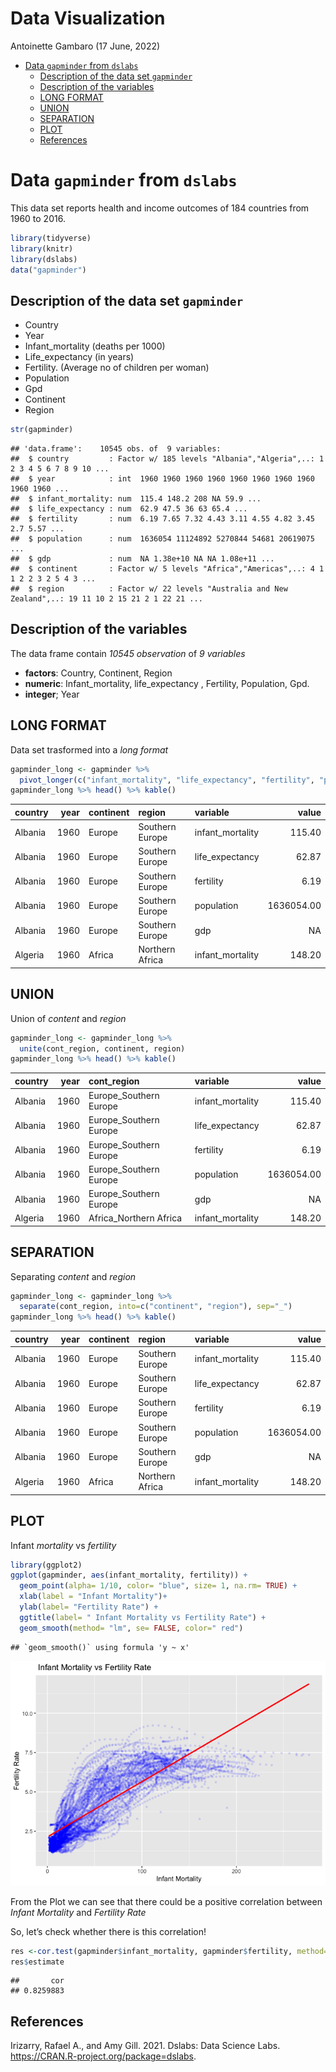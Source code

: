 Data Visualization
================
Antoinette Gambaro
(17 June, 2022)

-   [Data `gapminder` from `dslabs`](#data-gapminder-from-dslabs)
    -   [Description of the data set
        `gapminder`](#description-of-the-data-set-gapminder)
    -   [Description of the variables](#description-of-the-variables)
    -   [LONG FORMAT](#long-format)
    -   [UNION](#union)
    -   [SEPARATION](#separation)
    -   [PLOT](#plot)
    -   [References](#references)

# Data `gapminder` from `dslabs`

This data set reports health and income outcomes of 184 countries from
1960 to 2016.

``` r
library(tidyverse)
library(knitr)
library(dslabs)
data("gapminder")
```

## Description of the data set `gapminder`

-   Country
-   Year
-   Infant_mortality (deaths per 1000)
-   Life_expectancy (in years)
-   Fertility. (Average no of children per woman)
-   Population
-   Gpd
-   Continent
-   Region

``` r
str(gapminder)
```

    ## 'data.frame':    10545 obs. of  9 variables:
    ##  $ country         : Factor w/ 185 levels "Albania","Algeria",..: 1 2 3 4 5 6 7 8 9 10 ...
    ##  $ year            : int  1960 1960 1960 1960 1960 1960 1960 1960 1960 1960 ...
    ##  $ infant_mortality: num  115.4 148.2 208 NA 59.9 ...
    ##  $ life_expectancy : num  62.9 47.5 36 63 65.4 ...
    ##  $ fertility       : num  6.19 7.65 7.32 4.43 3.11 4.55 4.82 3.45 2.7 5.57 ...
    ##  $ population      : num  1636054 11124892 5270844 54681 20619075 ...
    ##  $ gdp             : num  NA 1.38e+10 NA NA 1.08e+11 ...
    ##  $ continent       : Factor w/ 5 levels "Africa","Americas",..: 4 1 1 2 2 3 2 5 4 3 ...
    ##  $ region          : Factor w/ 22 levels "Australia and New Zealand",..: 19 11 10 2 15 21 2 1 22 21 ...

## Description of the variables

The data frame contain *10545 observation* of *9 variables*

-   **factors**: Country, Continent, Region
-   **numeric**: Infant_mortality, life_expectancy , Fertility,
    Population, Gpd.
-   **integer**; Year

## LONG FORMAT

Data set trasformed into a *long format*

``` r
gapminder_long <- gapminder %>% 
  pivot_longer(c("infant_mortality", "life_expectancy", "fertility", "population", "gdp"), names_to = "variable")
gapminder_long %>% head() %>% kable()
```

| country | year | continent | region          | variable         |      value |
|:--------|-----:|:----------|:----------------|:-----------------|-----------:|
| Albania | 1960 | Europe    | Southern Europe | infant_mortality |     115.40 |
| Albania | 1960 | Europe    | Southern Europe | life_expectancy  |      62.87 |
| Albania | 1960 | Europe    | Southern Europe | fertility        |       6.19 |
| Albania | 1960 | Europe    | Southern Europe | population       | 1636054.00 |
| Albania | 1960 | Europe    | Southern Europe | gdp              |         NA |
| Algeria | 1960 | Africa    | Northern Africa | infant_mortality |     148.20 |

## UNION

Union of *content* and *region*

``` r
gapminder_long <- gapminder_long %>% 
  unite(cont_region, continent, region)
gapminder_long %>% head() %>% kable()
```

| country | year | cont_region            | variable         |      value |
|:--------|-----:|:-----------------------|:-----------------|-----------:|
| Albania | 1960 | Europe_Southern Europe | infant_mortality |     115.40 |
| Albania | 1960 | Europe_Southern Europe | life_expectancy  |      62.87 |
| Albania | 1960 | Europe_Southern Europe | fertility        |       6.19 |
| Albania | 1960 | Europe_Southern Europe | population       | 1636054.00 |
| Albania | 1960 | Europe_Southern Europe | gdp              |         NA |
| Algeria | 1960 | Africa_Northern Africa | infant_mortality |     148.20 |

## SEPARATION

Separating *content* and *region*

``` r
gapminder_long <- gapminder_long %>% 
  separate(cont_region, into=c("continent", "region"), sep="_")
gapminder_long %>% head() %>% kable()
```

| country | year | continent | region          | variable         |      value |
|:--------|-----:|:----------|:----------------|:-----------------|-----------:|
| Albania | 1960 | Europe    | Southern Europe | infant_mortality |     115.40 |
| Albania | 1960 | Europe    | Southern Europe | life_expectancy  |      62.87 |
| Albania | 1960 | Europe    | Southern Europe | fertility        |       6.19 |
| Albania | 1960 | Europe    | Southern Europe | population       | 1636054.00 |
| Albania | 1960 | Europe    | Southern Europe | gdp              |         NA |
| Algeria | 1960 | Africa    | Northern Africa | infant_mortality |     148.20 |

## PLOT

Infant *mortality* vs *fertility*

``` r
library(ggplot2)
ggplot(gapminder, aes(infant_mortality, fertility)) +
  geom_point(alpha= 1/10, color= "blue", size= 1, na.rm= TRUE) +
  xlab(label = "Infant Mortality")+
  ylab(label= "Fertility Rate") +
  ggtitle(label= " Infant Mortality vs Fertility Rate") +
  geom_smooth(method= "lm", se= FALSE, color=" red")
```

    ## `geom_smooth()` using formula 'y ~ x'

![](5th-data-practical_files/figure-gfm/plot-1.png)<!-- -->

From the Plot we can see that there could be a positive correlation
between *Infant Mortality* and *Fertility Rate*

So, let’s check whether there is this correlation!

``` r
res <-cor.test(gapminder$infant_mortality, gapminder$fertility, method= "pearson")
res$estimate
```

    ##       cor 
    ## 0.8259883

## References

Irizarry, Rafael A., and Amy Gill. 2021. Dslabs: Data Science Labs.
<https://CRAN.R-project.org/package=dslabs>.
